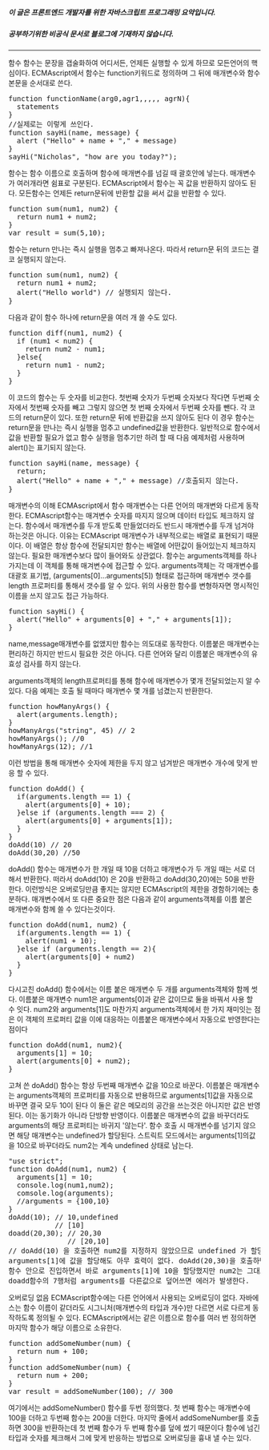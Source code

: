 ##### 이 글은 프론트엔드 개발자를 위한 자바스크립트 프로그래밍 요약입니다.
##### 공부하기위한 비공식 문서로 블로그에 기재하지 않습니다.
<hr>
함수
함수는 문장을 갭술화하여 어디서든, 언제든 실행할 수 있게 하므로 모든언어의 핵심이다.
ECMAscript에서 함수는 function키워드로 정의하며 그 뒤에 매개변수와 함수 본문을 순서대로 쓴다.
<pre>
function functionName(arg0,agr1,,,,, agrN){
  statements
}
//실제로는 이렇게 쓰인다.
function sayHi(name, message) {
  alert ("Hello" + name + "," + message)
}
sayHi("Nicholas", "how are you today?");
</pre>
함수는 함수 이름으로 호출하며 함수에 매개변수를 넘길 때 괄호안에 넣는다. 매개변수가 여러개라면 쉼표로 구분된다.
ECMAscript에서 함수는 꼭 값을 반환하지 않아도 된다. 모든함수는 언제든 return문뒤에 반환할 값을 써서 값을 반환할 수 있다.
<pre>
function sum(num1, num2) {
  return num1 + num2;
}
var result = sum(5,10);
</pre>
함수는 return 만나는 즉시 실행을 멈추고 빠져나온다. 따라서 return문 뒤의 코드는 결코 실행되지 않는다.
<pre>
function sum(num1, num2) {
  return num1 + num2;
  alert("Hello world") // 실행되지 않는다.
}
</pre>
다음과 같이 함수 하나에 return문을 여러 개 쓸 수도 있다.
<pre>
function diff(num1, num2) {
  if (num1 < num2) {
    return num2 - num1;
  }else{
    return num1 - num2;
  }
}
</pre>
이 코드의 함수는 두 숫자를 비교한다. 첫번째 숫자가 두번째 숫자보다 작다면 두번째 숫자에서 첫번째 숫자를 빼고 그렇지 않으면
첫 번째 숫자에서 두번째 숫자를 뺀다. 각 코드의 return문이 있다.
또한 return문 뒤에 반환값을 쓰지 않아도 된다 이 경우 함수는 return문을 만나는 즉시 실행을 멈추고 undefined값을 반환한다.
일반적으로 함수에서 값을 반환할 필요가 없고 함수 실행을 멈추기만 하려 할 때 다음 예제처럼 사용하며 alert()는 표기되지 않는다.
<pre>
function sayHi(name, message) {
  return;
  alert("Hello" + name + "," + message) //호출되지 않는다.
}
</pre>

매개변수의 이해
ECMAscript에서 함수 매개변수는 다른 언어의 매개변와 다르게 동작한다. ECMAscript함수는 매겨변수 숫자를 따지지 않으며 데이터 타입도
체크하지 않는다. 함수에서 매개변수를 두개 받도록 만들었더라도 반드시 매개변수를 두개 넘겨야 하는것은 아니다.
이유는 ECMAscript 매개변수가 내부적으로는 배열로 표현되기 때문이다. 이 배열은 항상 함수에 전달되지만 함수는 배열에 어떤값이 들어있는지
체크하지 않는다. 필요한 매개변수보다 많이 들어와도 상관없다. 함수는 arguments객체를 하나 가지는데 이 객체를 통해 매겨변수에 접근할 수 있다.
arguments객체는 각 매개변수를 대괄호 표기법, (arguments[0]...arguments[5]) 형태로 접근하며 매개변수 갯수를 length 프로퍼티를
통해서 갯수를 알 수 있다. 위의 사용한 함수를 변형하자면 명시적인 이름을 쓰지 않고도 접근 가능하다.
<pre>
function sayHi() {
  alert("Hello" + arguments[0] + "," + arguments[1]);
}
</pre>
name,message매개변수를 없앴지만 함수는 의도대로 동작한다. 이름붙은 매개변수는 편리하긴 하지만 반드시 필요한 것은 아니다.
다른 언어와 달리 이름붙은 매개변수의 유효성 검사를 하지 않는다.

arguments객체의 length프로퍼티를 통해 함수에 매개변수가 몇개 전달되었는지 알 수 있다. 다음 예제는 호출 될 때마다 매개변수 몇 개를 넘겼는지 반환한다.
<pre>
function howManyArgs() {
  alert(arguments.length);
}
howManyArgs("string", 45) // 2
howManyArgs(); //0
howManyArgs(12); //1
</pre>
이런 방법을 통해 매개변수 숫자에 제한을 두지 않고 넘겨받은 매개변수 개수에 맞게 반응 할 수 있다.
<pre>
function doAdd() {
  if(arguments.length == 1) {
    alert(arguments[0] + 10);
  }else if (arguments.length === 2) {
    alert(arguments[0] + arguments[1]);
  }
}
doAdd(10) // 20
doAdd(30,20) //50
</pre>
doAdd() 함수는 매개변수가 한 개일 때 10을 더하고 매개변수가 두 개일 때는 서로 더해서 반환한다. 떠라서 doAdd(10) 은 20을 반환하고
doAdd(30,20)에는 50을 반환한다. 이런방식은 오버로딩만큼 좋지는 않지만 ECMAscript의 제한을 경함하기에는 충분하다.
매개변수에서 또 다른 중요한 점은 다음과 같이 arguments객체를 이름 붙은 매개변수와 함께 쓸 수 있다는것이다.
<pre>
function doAdd(num1, num2) {
  if(arguments.length == 1) {
    alert(num1 + 10);
  }else if (arguments.length == 2){
    alert(arguments[0] + num2)
  }
}
</pre>
다시고친 doAdd() 함수에서는 이름 붙은 매개변수 두 개를 arguments객체와 함께 썻다. 이름붙은 매개변수 num1은 arguments[0]과 같은 값이므로 둘을 바꿔서
사용 할 수 잇다. num2와 arguments[1]도 마찬가지
arguments객체에서 한 가지 재미잇는 점은 이 객체의 프로퍼티 값을 이에 대응하는 이름붙은 매개변수에서 자동으로 반영한다는 점이다
<pre>
function doAdd(num1, num2){
  arguments[1] = 10;
  alert(arguments[0] + num2);
}
</pre>
고쳐 쓴 doAdd() 함수는 항상 두번째 매개변수 값을 10으로 바꾼다. 이름붙은 매개변수는 arguments객체의 프로퍼티를 자동으로 반용하므로 arguments[1]값을
자동으로 바꾸면 결국 모두 10이 된다 이 둘은 같은 메모리의 공간을 쓰는것은 아니지만 값은 반영된다. 이는 동기화가 아니라 단방향 반영이다. 이름붙은 매개변수의
값을 바꾸더라도 arguments의 해당 프로퍼티는 바귀지 '않는다'.
함수 호출 시 매개변수를 넘기지 않으면 해당 매개변수는 undefined가 할당된다. 스트릭트 모드에서는 arguments[1]의값을 10으로 바꾸더라도 num2는 계속 undefined
상태로 남는다.
<pre>
"use strict";
function doAdd(num1, num2) {
  arguments[1] = 10;
  console.log(num1,num2);
  comsole.log(arguments);
  //arguments = {100,10}
}
doAdd(10); // 10,undefined
           // [10]  
doadd(20,30); // 20,30
              // [20,10]
// doAdd(10) 을 호출하면 num2를 지정하지 않았으므로 undefined 가 할당된다 호출 시점에서 매개변수는 한 개 이므로 arguments는  프로퍼티 하나만 가진 것으로 정의되고
arguments[1]에 값을 할당해도 아무 효력이 없다. doAdd(20,30)을 호출하면 이름 붙은 매개변수에 각각 20과 30이 할당된다. 이 시점에서 arguments[20,30]이다.
함수 안으로 진입하면서 바로 arguments[1]에 10을 할당했지만 num2는 그대로 30이다. arguments는[20,10]으로 바뀌었다.
doadd함수의 7행처럼 arguments를 다른값으로 덮어쓰면 에러가 발생한다.
</pre>

오버로딩 없음
ECMAscript함수에는 다른 언어에서 사용되는 오버로딩이 없다. 자바에스는 함수 이름이 같더라도 시그니처(매개변수의 타입과 개수)만 다르면 서로 다르게 동작하도록 정의될 수 있다.
ECMAscript에서는 같은 이름으로 함수를 여러 번 정의하면 마지막 함수가 해당 이름으로 소유한다.
<pre>
function addSomeNumber(num) {
  return num + 100;
}
function addSomeNumber(num) {
  return num + 200;
}
var result = addSomeNumber(100); // 300
</pre>
여기에서는 addSomeNumber() 함수를 두번 정의했다. 첫 번째 함수는 매개변수에 100을 더하고 두번째 함수는 200을 더한다. 마지막 줄에서 addSomeNumber를 호출하면 300을 반환하는데
첫 번째 함수가 두 번째 함수를 덮에 썼기 때문이다 함수에 넘긴 타입과 숫자를 체크해서 그에 맞게 반응하는 방법으로 오버로딩을 흉내 낼 수는 있다.  
